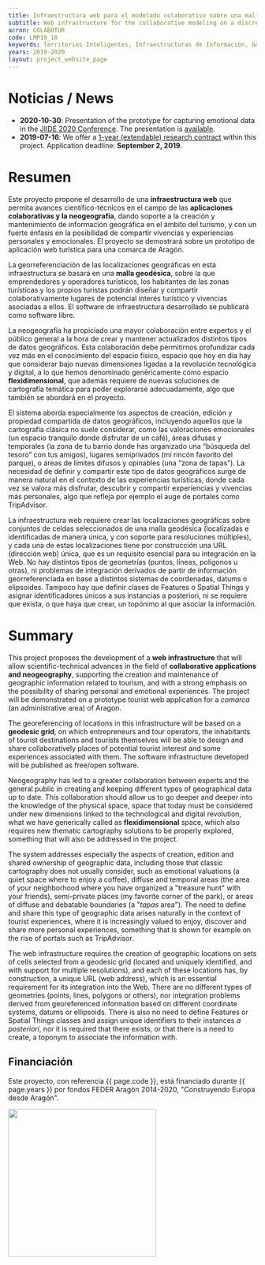 ```yaml
---
title: Infraestructura web para el modelado colaborativo sobre una malla geodésica de espacios geográficos con interés turístico
subtitle: Web infrastructure for the collaborative modeling on a discrete global grid of geographic spaces with tourist interest
acron: COLABOTUR
code: LMP19_18
keywords: Territorios Inteligentes, Infraestructuras de Información, Gobernanza Inteligente, Movilidad Inteligente, Cuadros de Mando
years: 2019-2020
layout: project_website_page
---
```


# Noticias / News

- **2020-10-30**: Presentation of the prototype for capturing emotional data in the [JIIDE 2020 Conference](https://www.dgterritorio.gov.pt/jiide2020/Default.aspx). The presentation is [available](https://www.dgterritorio.gov.pt/jiide2020/pdfs/apresentacoes/JIIDE2020_Sessao_10_UMER_Muhammad.pdf).
- **2019-07-16**: We offer a [1-year (extendable) research contract]({{site.baseurl}}/2019/07/16/research-contract-colabotur/) within this project. Application deadline: **September 2, 2019**.

# Resumen

Este proyecto propone el desarrollo de una **infraestructura web** que permita avances científico-técnicos en el campo de las **aplicaciones colaborativas y la neogeografía**, dando soporte a la creación y mantenimiento de información geográfica en el ámbito del turismo, y con un fuerte énfasis en la posibilidad de compartir vivencias y experiencias personales y emocionales. El proyecto se demostrará sobre un prototipo de aplicación web turística para una comarca de Aragón.

La georreferenciación de las localizaciones geográficas en esta infraestructura se basará en una **malla geodésica**, sobre la que emprendedores y operadores turísticos, los habitantes de las zonas turísticas y los propios turistas podrán diseñar y compartir colaborativamente lugares de potencial interés turístico y vivencias asociadas a ellos. El software de infraestructura desarrollado se publicará como software libre.

La neogeografía ha propiciado una mayor colaboración entre expertos y el público general a la hora de crear y mantener actualizados distintos tipos de datos geográficos. Esta colaboración debe permitirnos profundizar cada vez más en el conocimiento del espacio físico, espacio que hoy en día hay que considerar bajo nuevas dimensiones ligadas a la revolución tecnológica y digital, a lo que hemos denominado genéricamente como espacio **flexidimensional**, que además requiere de nuevas soluciones de cartografía temática para poder explorarse adecuadamente, algo que también se abordará en el proyecto.

El sistema aborda especialmente los aspectos de creación, edición y propiedad compartida de datos geográficos, incluyendo aquellos que la cartografía clásica no suele considerar, como las valoraciones emocionales (un espacio tranquilo donde disfrutar de un café), áreas difusas y temporales (la zona de tu barrio donde has organizado una “búsqueda del tesoro” con tus amigos), lugares semiprivados (mi rincón favorito del parque), o áreas de límites difusos y opinables (una “zona de tapas”). La necesidad de definir y compartir este tipo de datos geográficos surge de manera natural en el contexto de las experiencias turísticas, donde cada vez se valora más disfrutar, descubrir y compartir experiencias y vivencias más personales, algo que refleja por ejemplo el auge de portales como TripAdvisor.

La infraestructura web requiere crear las localizaciones geográficas sobre conjuntos de celdas seleccionados de una malla geodésica (localizadas e identificadas de manera única, y con soporte para resoluciones múltiples), y cada una de estas localizaciones tiene por construcción una URL (dirección web) única, que es un requisito esencial para su integración en la Web. No hay distintos tipos de geometrías (puntos, líneas, polígonos u otras), ni problemas de integración derivados de partir de información georreferenciada en base a distintos sistemas de coordenadas, datums o elipsoides. Tampoco hay que definir clases de Features o Spatial Things y asignar identificadores únicos a sus instancias a posteriori, ni se requiere que exista, o que haya que crear, un topónimo al que asociar la información.

# Summary

This project proposes the development of a **web infrastructure** that will allow scientific-technical advances in the field of **collaborative applications and neogeography**, supporting the creation and maintenance of geographic information related to tourism, and with a strong emphasis on the possibility of sharing personal and emotional experiences. The project will be demonstrated on a prototype tourist web application for a *comarca* (an administrative area) of Aragon.

The georeferencing of locations in this infrastructure will be based on a **geodesic grid**, on which entrepreneurs and tour operators, the inhabitants of tourist destinations and tourists themselves will be able to design and share collaboratively places of potential tourist interest and some experiences associated with them. The software infrastructure developed will be published as free/open software.

Neogeography has led to a greater collaboration between experts and the general public in creating and keeping different types of geographical data up to date. This collaboration should allow us to go deeper and deeper into the knowledge of the physical space, space that today must be considered under new dimensions linked to the technological and digital revolution, what we have generically called as **flexidimensional** space, which also requires new thematic cartography solutions to be properly explored, something that will also be addressed in the project.

The system addresses especially the aspects of creation, edition and shared ownership of geographic data, including those that classic cartography does not usually consider, such as emotional valuations (a quiet space where to enjoy a coffee), diffuse and temporal areas (the area of your neighborhood where you have organized a "treasure hunt" with your friends), semi-private places (my favorite corner of the park), or areas of diffuse and debatable boundaries (a "*tapas* area"). The need to define and share this type of geographic data arises naturally in the context of tourist experiences, where it is increasingly valued to enjoy, discover and share more personal experiences, something that is shown for example on the rise of portals such as TripAdvisor.

The web infrastructure requires the creation of geographic locations on sets of cells selected from a geodesic grid (located and uniquely identified, and with support for multiple resolutions), and each of these locations has, by construction, a unique URL (web address), which is an essential requirement for its integration into the Web. There are no different types of geometries (points, lines, polygons or others), nor integration problems derived from georeferenced information based on different coordinate systems, datums or ellipsoids. There is also no need to define Features or Spatial Things classes and assign unique identifiers to their instances *a posteriori*, nor it is required that there exists, or that there is a need to create, a toponym to associate the information with.


## Financiación
Este proyecto, con referencia {{ page.code }}, está financiado durante {{ page.years }} por fondos FEDER Aragón 2014-2020, "Construyendo Europa desde Aragón".

<img src='{{site.baseurl}}/images/other-logos/european_union_official_flag_yellow_600x401.jpg' width='300' style="margin-bottom: 40px;">

